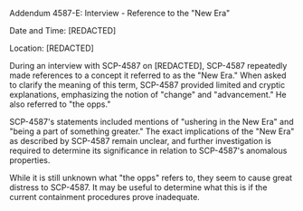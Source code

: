 Addendum 4587-E: Interview - Reference to the "New Era"

Date and Time: [REDACTED]

Location: [REDACTED]

During an interview with SCP-4587 on [REDACTED], SCP-4587 repeatedly made references to a concept it referred to as the "New Era." When asked to clarify the meaning of this term, SCP-4587 provided limited and cryptic explanations, emphasizing the notion of "change" and "advancement." He also referred to "the opps."

SCP-4587's statements included mentions of "ushering in the New Era" and "being a part of something greater." The exact implications of the "New Era" as described by SCP-4587 remain unclear, and further investigation is required to determine its significance in relation to SCP-4587's anomalous properties.

While it is still unknown what "the opps" refers to, they seem to cause great distress to SCP-4587. It may be useful to determine what this is if the current containment procedures prove inadequate.
